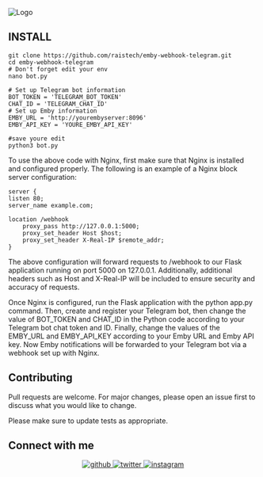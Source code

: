 ![Logo](https://telegra.ph/file/4128729c6c45422047131.gif)

## INSTALL

    
    git clone https://github.com/raistech/emby-webhook-telegram.git
    cd emby-webhook-telegram
    # Don't forget edit your env
    nano bot.py
    
    # Set up Telegram bot information
    BOT_TOKEN = 'TELEGRAM_BOT_TOKEN'
    CHAT_ID = 'TELEGRAM_CHAT_ID'
    # Set up Emby information
    EMBY_URL = 'http://yourembyserver:8096'
    EMBY_API_KEY = 'YOURE_EMBY_API_KEY'
    
    #save youre edit
    python3 bot.py
    

To use the above code with Nginx, first make sure that Nginx is installed and configured properly. 
The following is an example of a Nginx block server configuration:

    
    server {
    listen 80;
    server_name example.com;
    
    location /webhook
        proxy_pass http://127.0.0.1:5000;
        proxy_set_header Host $host;
        proxy_set_header X-Real-IP $remote_addr;
    }
    

The above configuration will forward requests to /webhook to our Flask application running on port 5000 on 127.0.0.1. 
Additionally, additional headers such as Host and X-Real-IP will be included to ensure security and accuracy of requests.

Once Nginx is configured, run the Flask application with the python app.py command. 
Then, create and register your Telegram bot, then change the value of BOT_TOKEN and CHAT_ID in the Python code according to your Telegram bot chat token and ID. 
Finally, change the values ​​of the EMBY_URL and EMBY_API_KEY according to your Emby URL and Emby API key. Now Emby notifications will be forwarded to your Telegram bot via a webhook set up with Nginx.

## Contributing

Pull requests are welcome. For major changes, please open an issue first
to discuss what you would like to change.

Please make sure to update tests as appropriate.

<h2 id="connect-with-me">Connect with me</h2>
<div align="center">
<a href="https://github.com/raistech" target="_blank">
<img src=https://img.shields.io/badge/github-%2324292e.svg?&style=for-the-badge&logo=github&logoColor=white alt=github style="margin-bottom: 5px;" />
</a>
<a href="https://twitter.com/vpsmusicbottk" target="_blank">
<img src=https://img.shields.io/badge/twitter-%2300acee.svg?&style=for-the-badge&logo=twitter&logoColor=white alt=twitter style="margin-bottom: 5px;" />
</a>
<a href="https://instagram.com/sepidolsenowman" target="_blank">
<img src=https://img.shields.io/badge/instagram-%23000000.svg?&style=for-the-badge&logo=instagram&logoColor=white alt=instagram style="margin-bottom: 5px;" />
</a>
</div>
